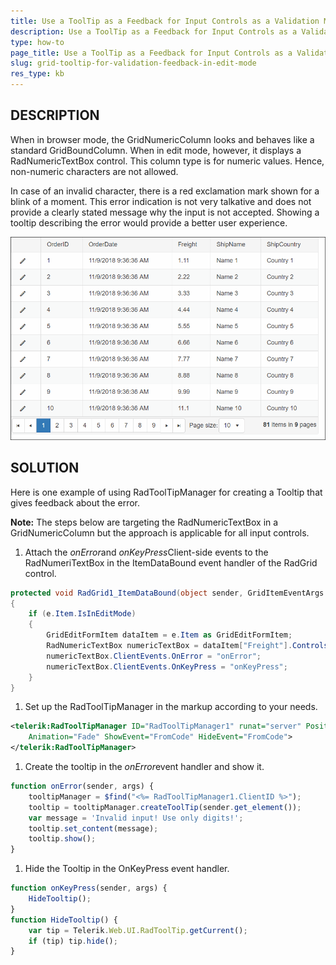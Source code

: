 ```yaml
---
title: Use a ToolTip as a Feedback for Input Controls as a Validation Message
description: Use a ToolTip as a Feedback for Input Controls as a Validation Message. Check it now!
type: how-to
page_title: Use a ToolTip as a Feedback for Input Controls as a Validation Message
slug: grid-tooltip-for-validation-feedback-in-edit-mode
res_type: kb
---
```


## DESCRIPTION

When in browser mode, the GridNumericColumn looks and behaves like a standard GridBoundColumn. When in edit mode, however, it displays a RadNumericTextBox control. This column type is for numeric values. Hence, non-numeric characters are not allowed.

In case of an invalid character, there is a red exclamation mark shown for a blink of a moment. This error indication is not very talkative and does not provide a clearly stated message why the input is not accepted. Showing a tooltip describing the error would provide a better user experience.

![ShowToolTip](images/grid-showtooltip.gif)  

## SOLUTION

Here is one example of using RadToolTipManager for creating a Tooltip that gives feedback about the error.

**Note:** The steps below are targeting the RadNumericTextBox in a GridNumericColumn but the approach is applicable for all input controls.

1. Attach the *onError*and *onKeyPress*Client-side events to the RadNumeriTextBox in the ItemDataBound event handler of the RadGrid control.
````C#
protected void RadGrid1_ItemDataBound(object sender, GridItemEventArgs e)
{
    if (e.Item.IsInEditMode)
    {
        GridEditFormItem dataItem = e.Item as GridEditFormItem;
        RadNumericTextBox numericTextBox = dataItem["Freight"].Controls[0] as RadNumericTextBox;
        numericTextBox.ClientEvents.OnError = "onError";
        numericTextBox.ClientEvents.OnKeyPress = "onKeyPress";
    }
}
````

1. Set up the RadToolTipManager in the markup according to your needs.
````XML
<telerik:RadToolTipManager ID="RadToolTipManager1" runat="server" Position="MiddleRight" RelativeTo="Element"
    Animation="Fade" ShowEvent="FromCode" HideEvent="FromCode">
</telerik:RadToolTipManager>
````

1. Create the tooltip in the *onError*event handler and show it.
````JavaScript
function onError(sender, args) {
    tooltipManager = $find("<%= RadToolTipManager1.ClientID %>");
    tooltip = tooltipManager.createToolTip(sender.get_element());
    var message = 'Invalid input! Use only digits!';
    tooltip.set_content(message);
    tooltip.show();
}
````

1. Hide the Tooltip in the OnKeyPress event handler.
````JavaScript
function onKeyPress(sender, args) {
    HideTooltip();
}
function HideTooltip() {
    var tip = Telerik.Web.UI.RadToolTip.getCurrent();
    if (tip) tip.hide();
}
````
 

